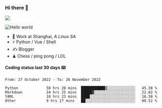 ### Hi there 👋
![](https://komarev.com/ghpvc/?username=Xuhandsome)


<img src="https://github-readme-stats.vercel.app/api?username=XuHandsome&show_icons=true&theme=merko" alt="Hello world">

<br/>

- 🍻  Work at Shanghai, _A Linux SA_
- ⚡  Python / Vue / Shell
- ✍️  Blogger
- ♟  Chess / ping pong / LOL

#### Coding status last 30 days ⌨️

<!--START_SECTION:waka-->

```text
From: 27 October 2022 - To: 26 November 2022

Python             50 hrs 20 mins  ███████████▒░░░░░░░░░░░░░   45.38 %
Markdown           24 hrs 25 mins  █████▓░░░░░░░░░░░░░░░░░░░   22.02 %
YAML               18 hrs 23 mins  ████░░░░░░░░░░░░░░░░░░░░░   16.58 %
Other              9 hrs 27 mins   ██░░░░░░░░░░░░░░░░░░░░░░░   08.52 %
```

<!--END_SECTION:waka-->
